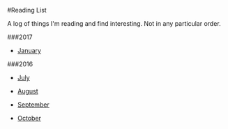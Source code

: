 #Reading List

A log of things I'm reading and find interesting. Not in any particular order.



###2017

* [January](https://github.com/eliasjulian/reading-list/blob/master/january.md "January")





###2016

* [July](https://github.com/eliasjulian/reading-list/blob/master/july.md "July Reading List")

* [August](https://github.com/eliasjulian/reading-list/blob/master/august.md "August Reading List")

* [September](https://github.com/eliasjulian/reading-list/blob/master/september.md "September Reading List")

* [October](https://github.com/eliasjulian/reading-list/blob/master/october.md "October Reading List")



